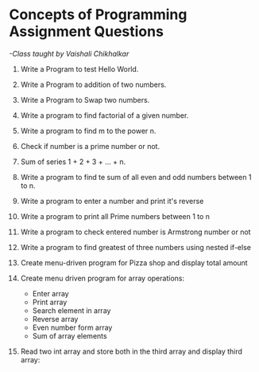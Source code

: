 # **Concepts of Programming Assignment Questions**

*-Class taught by Vaishali Chikhalkar*


1. Write a Program to test Hello World.

2. Write a Program to addition of two numbers.

3. Write a Program to Swap two numbers.

4. Write a program to find factorial of a given number.

5. Write a program to find m to the power n.

6. Check if number is a prime number or not.

7. Sum of series 1 + 2 + 3 + ... + n.

8. Write a program to find te sum of all even and odd numbers between 1 to n.

9. Write a program to enter a number and print it's reverse

10. Write a program to print all Prime numbers between 1 to n

11. Write a program to check entered number is Armstrong number or not

12. Write a program to find greatest of three numbers using nested if-else

13. Create menu-driven program for Pizza shop and display total amount

14. Create menu driven program for array operations: 
    - Enter array
    - Print array
    - Search element in array
    - Reverse array
    - Even number form array
    - Sum of array elements
    
15. Read two int array and store both in the third array and display third array: